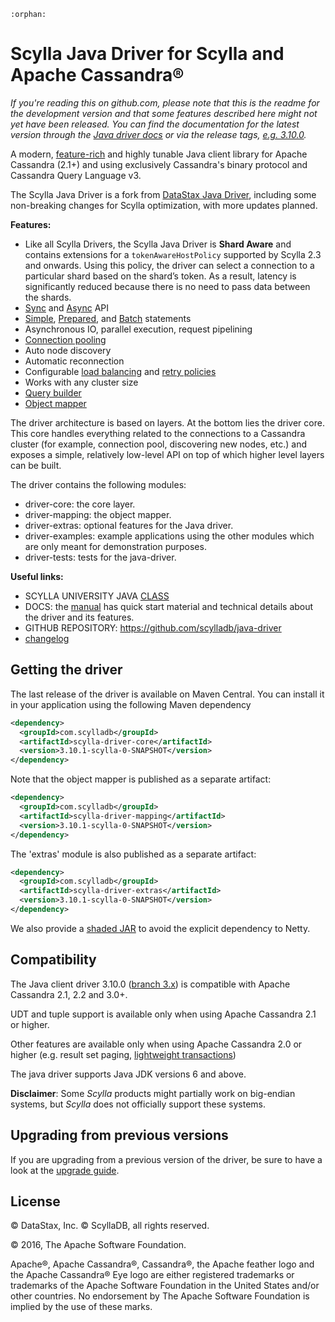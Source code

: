 ```eval_rst
:orphan:
```
# Scylla Java Driver for Scylla and Apache Cassandra®

*If you're reading this on github.com, please note that this is the readme
for the development version and that some features described here might
not yet have been released. You can find the documentation for the latest
version through the [Java driver
docs](https://docs.scylladb.com/using-scylla/scylla-java-driver/) or via the release tags,
[e.g.
3.10.0](https://github.com/scylladb/java-driver/releases/tag/3.10.2-scylla-0).*

A modern, [feature-rich](manual/) and highly tunable Java client
library for Apache Cassandra (2.1+) and using exclusively Cassandra's binary protocol 
and Cassandra Query Language v3.

The Scylla Java Driver is a fork from [DataStax Java Driver](https://github.com/datastax/java-driver), including some non-breaking changes for Scylla optimization, with more updates planned.

**Features:**

* Like all Scylla Drivers, the Scylla Java Driver is **Shard Aware** and contains extensions for a ``tokenAwareHostPolicy`` supported by Scylla 2.3 and onwards. 
  Using this policy, the driver can select a connection to a particular shard based on the shard’s token. 
  As a result, latency is significantly reduced because there is no need to pass data between the shards.
* [Sync](manual/) and [Async](manual/async/) API
* [Simple](manual/statements/simple/), [Prepared](manual/statements/prepared/), and [Batch](manual/statements/batch/)
  statements
* Asynchronous IO, parallel execution, request pipelining
* [Connection pooling](manual/pooling/)
* Auto node discovery
* Automatic reconnection
* Configurable [load balancing](manual/load_balancing/) and [retry policies](manual/retries/)
* Works with any cluster size
* [Query builder](manual/statements/built/)
* [Object mapper](manual/object_mapper/)

The driver architecture is based on layers. At the bottom lies the driver core.
This core handles everything related to the connections to a Cassandra
cluster (for example, connection pool, discovering new nodes, etc.) and exposes a simple,
relatively low-level API on top of which higher level layers can be built.

The driver contains the following modules:

- driver-core: the core layer.
- driver-mapping: the object mapper.
- driver-extras: optional features for the Java driver.
- driver-examples: example applications using the other modules which are
  only meant for demonstration purposes.
- driver-tests: tests for the java-driver.

**Useful links:**

- SCYLLA UNIVERSITY JAVA [CLASS](https://university.scylladb.com/courses/using-scylla-drivers/lessons/coding-with-java-part-1/) 
- DOCS: the [manual](manual/) has quick
  start material and technical details about the driver and its features.
- GITHUB REPOSITORY: https://github.com/scylladb/java-driver
- [changelog](changelog/)

## Getting the driver

The last release of the driver is available on Maven Central. You can install
it in your application using the following Maven dependency 

```xml
<dependency>
  <groupId>com.scylladb</groupId>
  <artifactId>scylla-driver-core</artifactId>
  <version>3.10.1-scylla-0-SNAPSHOT</version>
</dependency>
```

Note that the object mapper is published as a separate artifact:

```xml
<dependency>
  <groupId>com.scylladb</groupId>
  <artifactId>scylla-driver-mapping</artifactId>
  <version>3.10.1-scylla-0-SNAPSHOT</version>
</dependency>
```

The 'extras' module is also published as a separate artifact:

```xml
<dependency>
  <groupId>com.scylladb</groupId>
  <artifactId>scylla-driver-extras</artifactId>
  <version>3.10.1-scylla-0-SNAPSHOT</version>
</dependency>
```


We also provide a [shaded JAR](manual/shaded_jar/)
to avoid the explicit dependency to Netty.

## Compatibility

The Java client driver 3.10.0 ([branch 3.x](https://github.com/scylladb/java-driver/tree/3.x)) is compatible with Apache
Cassandra 2.1, 2.2 and 3.0+.

UDT and tuple support is available only when using Apache Cassandra 2.1 or higher.

Other features are available only when using Apache Cassandra 2.0 or higher (e.g. result set paging,
[lightweight transactions](https://docs.scylladb.com/using-scylla/lwt/))

The java driver supports Java JDK versions 6 and above.



__Disclaimer__: Some _Scylla_ products might partially work on 
big-endian systems, but _Scylla_ does not officially support these systems.

## Upgrading from previous versions

If you are upgrading from a previous version of the driver, be sure to have a look at
the [upgrade guide](/upgrade_guide/).



## License
&copy; DataStax, Inc. 
&copy; ScyllaDB, all rights reserved.

© 2016, The Apache Software Foundation.

Apache®, Apache Cassandra®, Cassandra®, the Apache feather logo and the Apache Cassandra® 
Eye logo are either registered trademarks or trademarks of the Apache Software Foundation in the United States 
and/or other countries. 
No endorsement by The Apache Software Foundation is implied by the use of these marks.

